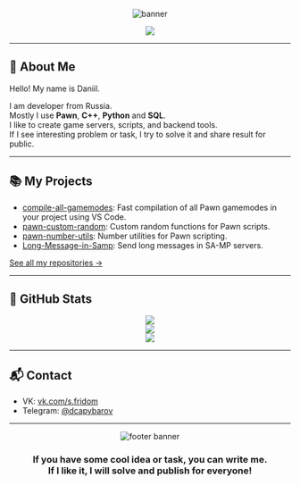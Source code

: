<p align="center">
  <img src="https://capsule-render.vercel.app/api?type=wave&color=auto&height=180&section=header&text=Hi!%20I'm%20jr1us&fontSize=40&fontAlign=50&fontColor=ff0000" alt="banner"/>
</p>
<p align="center">
  <img src="https://readme-typing-svg.demolab.com?font=Fira+Code&size=22&pause=1000&color=09F7F7&center=true&vCenter=true&width=510&lines=Pawn+%7C+C%2B%2B+%7C+Python+Developer;SQL+Enthusiast;Open+Source+Projects">
</p>

---

## 🚀 About Me

Hello! My name is Daniil.
  
I am developer from Russia.  
Mostly I use **Pawn**, **C++**, **Python** and **SQL**.  
I like to create game servers, scripts, and backend tools.  
If I see interesting problem or task, I try to solve it and share result for public.

---

## 📚 My Projects

- [compile-all-gamemodes](https://github.com/jr1us/compile-all-gamemodes): Fast compilation of all Pawn gamemodes in your project using VS Code.
- [pawn-custom-random](https://github.com/jr1us/pawn-custom-random): Custom random functions for Pawn scripts.
- [pawn-number-utils](https://github.com/jr1us/pawn-number-utils): Number utilities for Pawn scripting.
- [Long-Message-in-Samp](https://github.com/jr1us/Long-Message-in-Samp): Send long messages in SA-MP servers.

[See all my repositories →](https://github.com/jr1us?tab=repositories)

---

## 🧩 GitHub Stats

<p align="center">
  <img src="https://github-profile-summary-cards.vercel.app/api/cards/profile-details?username=jr1us&theme=blueberry" />
  <br>
  <img src="https://github-readme-streak-stats.herokuapp.com/?user=jr1us&theme=blueberry" />
  <br>
  <img src="https://github-profile-summary-cards.vercel.app/api/cards/most-commit-language?username=jr1us&theme=blueberry" />
</p>

---

## 📬 Contact

- VK: [vk.com/s.fridom](https://vk.com/s.fridom)
- Telegram: [@dcapybarov](https://t.me/dcapybarov)

---

<div align="center">
  <img src="https://capsule-render.vercel.app/api?type=wave&color=auto&height=80&section=footer" alt="footer banner"/>
  <h3>
    If you have some cool idea or task, you can write me.<br>
    If I like it, I will solve and publish for everyone!
  </h3>
</div>
